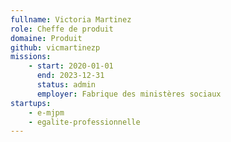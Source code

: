 ```yaml
---
fullname: Victoria Martinez
role: Cheffe de produit
domaine: Produit
github: vicmartinezp
missions:
    - start: 2020-01-01
      end: 2023-12-31
      status: admin
      employer: Fabrique des ministères sociaux
startups:
    - e-mjpm
    - egalite-professionnelle
---
```

